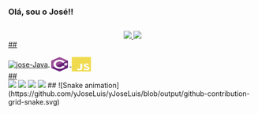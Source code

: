 ### Olá, sou o José!!
##

<div align="center">
  <a href="https://github.com/yJoseLuis">
  <img height="180em" src="https://github-readme-stats.vercel.app/api?username=yJoseLuis&show_icons=true&theme=dark&include_all_commits=true&count_private=true"/>
  <img height="180em" src="https://github-readme-stats.vercel.app/api/top-langs/?username=yJoseLuis&layout=compact&langs_count=7&theme=dark"/>
</div>
##
<div style="display: inline_block"><br>
  <img align="center" alt="jose-Java" height="50" width="45" src="https://cdn.jsdelivr.net/gh/devicons/devicon/icons/java/java-original-wordmark.svg" />
  <img align="center" alt="jose-Csharp" height="30" width="40" src="https://raw.githubusercontent.com/devicons/devicon/master/icons/csharp/csharp-original.svg">
  <img align="center" alt="jose-Js" height="30" width="40" src="https://raw.githubusercontent.com/devicons/devicon/master/icons/javascript/javascript-plain.svg">
</div>
##
<div> 
  <a href="https://instagram.com/zeluis.jl41" target="_blank"><img src="https://img.shields.io/badge/-Instagram-%23E4405F?style=for-the-badge&logo=instagram&logoColor=white" target="_blank"></a>
 <a href="https://discord.gg/wagxzStdcR" target="_blank"><img src="https://img.shields.io/badge/Discord-7289DA?style=for-the-badge&logo=discord&logoColor=white" target="_blank"></a> 
  <a href = "mailto:zeluis.jl41@gmail.com"><img src="https://img.shields.io/badge/-Gmail-%23333?style=for-the-badge&logo=gmail&logoColor=white" target="_blank"></a>
  <a href="https://www.linkedin.com/in/josé-braga-02b592231/" target="_blank"><img src="https://img.shields.io/badge/-LinkedIn-%230077B5?style=for-the-badge&logo=linkedin&logoColor=white" target="_blank"></a> 
 ##
  ![Snake animation](https://github.com/yJoseLuis/yJoseLuis/blob/output/github-contribution-grid-snake.svg)
 
</div>
